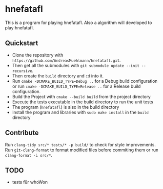 # hnefatafl

This is a program for playing hnefatafl. Also a algorithm will developed to play hnefatafl.

## Quickstart

- Clone the repository with `https://github.com/AndreasMuehlmann/hnefatafl.git`.
- Then get all the submodules with `git submodule update --init --recursive`.
- Then create the `build` directory and `cd` into it.
- Run `cmake -DCMAKE_BUILD_TYPE=Debug ..` for a Debug build configuration or run `cmake -DCMAKE_BUILD_TYPE=Release ..`
    for a Release build configuration.
- Build the Project with `cmake --build build` from the project directory
- Execute the tests executable in the build directory to run the unit tests
- The program (`hnefatafl`) is also in the build directory
- Install the program and libraries with `sudo make install` in the `build` directory

## Contribute

Run `clang-tidy src/* tests/* -p build/` to check for style improvements.
Run `git-clang-format` to format modified files before commiting them or run `clang-format -i src/*`.

## TODO

- tests für whoWon
